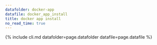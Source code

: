 ```yaml
---
datafolder: docker-app
datafile: docker_app_install
title: docker app install
no_read_time: true
---
```

<!--
Sorry, but the contents of this page are automatically generated from
Docker's source code. If you want to suggest a change to the text that appears
here, you'll need to find the string by searching this repo:

https://github.com/docker/app
-->
{% include cli.md datafolder=page.datafolder datafile=page.datafile %}
